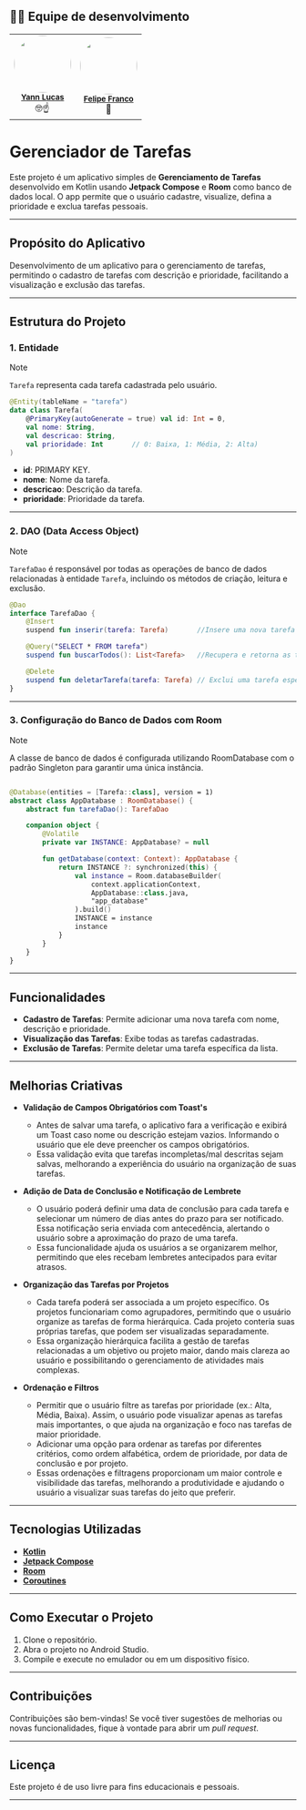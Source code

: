 ## 🙋‍♂️ Equipe de desenvolvimento

<table align='center'>
  <tr>
    <td align="center">
        <img style="border-radius: 50%;" src="https://avatars.githubusercontent.com/u/101208372?v=4" width="100px;" alt=""/><br /><sub><b><a href="https://github.com/Y4nnLS">Yann Lucas</a></b></sub></a><br />🤓☝</a></td>
    <td align="center">
        <img style="border-radius: 50%;" src="https://avatars.githubusercontent.com/u/60533993?v=4" width="100px;" alt=""/><br /><sub><b><a href="https://github.com/Ypsiloon">Felipe Franco</a></b></sub></a><br />👻</a></td>
  </table>

# Gerenciador de Tarefas

Este projeto é um aplicativo simples de **Gerenciamento de Tarefas** desenvolvido em Kotlin usando **Jetpack Compose** e **Room** como banco de dados local. O app permite que o usuário cadastre, visualize, defina a prioridade e exclua tarefas pessoais.

---

## Propósito do Aplicativo

Desenvolvimento de um aplicativo para o gerenciamento de tarefas, permitindo o cadastro de tarefas com descrição e prioridade, facilitando a visualização e exclusão das tarefas.

---

## Estrutura do Projeto

### 1. Entidade


> [!NOTE]
> `Tarefa`  representa cada tarefa cadastrada pelo usuário.

```kotlin
@Entity(tableName = "tarefa")
data class Tarefa(
    @PrimaryKey(autoGenerate = true) val id: Int = 0,
    val nome: String,        
    val descricao: String,    
    val prioridade: Int       // 0: Baixa, 1: Média, 2: Alta)
)
```

- **id**: PRIMARY KEY.
- **nome**: Nome da tarefa.
- **descricao**: Descrição da tarefa.
- **prioridade**: Prioridade da tarefa.

---

### 2. DAO (Data Access Object)

> [!NOTE]
> `TarefaDao` é responsável por todas as operações de banco de dados relacionadas à entidade `Tarefa`, incluindo os métodos de criação, leitura e exclusão.


```kotlin
@Dao
interface TarefaDao {
    @Insert  
    suspend fun inserir(tarefa: Tarefa)       //Insere uma nova tarefa no banco de dados.

    @Query("SELECT * FROM tarefa")
    suspend fun buscarTodos(): List<Tarefa>   //Recupera e retorna as tarefas cadastradas no banco de dados.

    @Delete
    suspend fun deletarTarefa(tarefa: Tarefa) // Exclui uma tarefa específica do banco de dados com base em seu identificador (`id`).
}
```
---
### 3. Configuração do Banco de Dados com Room
> [!NOTE]
> A classe de banco de dados é configurada utilizando RoomDatabase com o padrão Singleton para garantir uma única instância.

```kotlin

@Database(entities = [Tarefa::class], version = 1)
abstract class AppDatabase : RoomDatabase() {
    abstract fun tarefaDao(): TarefaDao

    companion object {
        @Volatile
        private var INSTANCE: AppDatabase? = null

        fun getDatabase(context: Context): AppDatabase {
            return INSTANCE ?: synchronized(this) {
                val instance = Room.databaseBuilder(
                    context.applicationContext,
                    AppDatabase::class.java,
                    "app_database"
                ).build()
                INSTANCE = instance
                instance
            }
        }
    }
}
```

---

## Funcionalidades

- **Cadastro de Tarefas**: Permite adicionar uma nova tarefa com nome, descrição e prioridade.
- **Visualização das Tarefas**: Exibe todas as tarefas cadastradas.
- **Exclusão de Tarefas**: Permite deletar uma tarefa específica da lista.

---
## Melhorias Criativas
- **Validação de Campos Obrigatórios com Toast's**
  - Antes de salvar uma tarefa, o aplicativo fara a verificação e exibirá um Toast caso nome ou descrição estejam vazios. Informando o usuário que ele deve preencher os campos obrigatórios.
  - Essa validação evita que tarefas incompletas/mal descritas sejam salvas, melhorando a experiência do usuário na organização de suas tarefas.

- **Adição de Data de Conclusão e Notificação de Lembrete**
  - O usuário poderá definir uma data de conclusão para cada tarefa e selecionar um número de dias antes do prazo para ser notificado. Essa notificação seria enviada com antecedência, alertando o usuário sobre a aproximação do prazo de uma tarefa.
  - Essa funcionalidade ajuda os usuários a se organizarem melhor, permitindo que eles recebam lembretes antecipados para evitar atrasos.

- **Organização das Tarefas por Projetos**
  - Cada tarefa poderá ser associada a um projeto específico. Os projetos funcionariam como agrupadores, permitindo que o usuário organize as tarefas de forma hierárquica. Cada projeto conteria suas próprias tarefas, que podem ser visualizadas separadamente.
  - Essa organização hierárquica facilita a gestão de tarefas relacionadas a um objetivo ou projeto maior, dando mais clareza ao usuário e possibilitando o gerenciamento de atividades mais complexas.

- **Ordenação e Filtros**
  - Permitir que o usuário filtre as tarefas por prioridade (ex.: Alta, Média, Baixa). Assim, o usuário pode visualizar apenas as tarefas mais importantes, o que ajuda na organização e foco nas tarefas de maior prioridade.
  - Adicionar uma opção para ordenar as tarefas por diferentes critérios, como ordem alfabética, ordem de prioridade, por data de conclusão e por projeto.
  - Essas ordenações e filtragens proporcionam um maior controle e visibilidade das tarefas, melhorando a produtividade e ajudando o usuário a visualizar suas tarefas do jeito que preferir.

---

## Tecnologias Utilizadas
- [**Kotlin**](https://kotlinlang.org/docs/home.html) 
- [**Jetpack Compose**](https://developer.android.com/jetpack/compose/documentation) 
- [**Room**](https://developer.android.com/training/data-storage/room) 
- [**Coroutines**](https://kotlinlang.org/docs/coroutines-overview.html) 

---

## Como Executar o Projeto

1. Clone o repositório.
2. Abra o projeto no Android Studio.
3. Compile e execute no emulador ou em um dispositivo físico.

---

## Contribuições

Contribuições são bem-vindas! Se você tiver sugestões de melhorias ou novas funcionalidades, fique à vontade para abrir um *pull request*.

--- 

## Licença

Este projeto é de uso livre para fins educacionais e pessoais.

--- 
